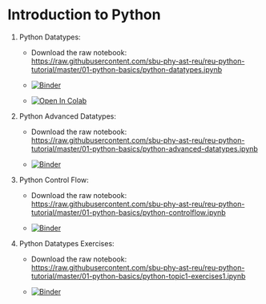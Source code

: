 # Introduction to Python

1. Python Datatypes:

   * Download the raw notebook: https://raw.githubusercontent.com/sbu-phy-ast-reu/reu-python-tutorial/master/01-python-basics/python-datatypes.ipynb

   * [![Binder](https://mybinder.org/badge_logo.svg)](https://mybinder.org/v2/gh/sbu-phy-ast-reu/reu-python-tutorial/master?filepath=01-python-basics%2Fpython-datatypes.ipynb)

   * [![Open In Colab](https://colab.research.google.com/assets/colab-badge.svg)](https://colab.research.google.com/github/sbu-phy-ast-reu/reu-python-tutorial/master/01-python-basics/python-datatypes.ipynb)


2. Python Advanced Datatypes:

   * Download the raw notebook: https://raw.githubusercontent.com/sbu-phy-ast-reu/reu-python-tutorial/master/01-python-basics/python-advanced-datatypes.ipynb

   * [![Binder](https://mybinder.org/badge_logo.svg)](https://mybinder.org/v2/gh/sbu-phy-ast-reu/reu-python-tutorial/master?filepath=01-python-basics%2Fpython-advanced-datatypes.ipynb)

3. Python Control Flow:

   * Download the raw notebook: https://raw.githubusercontent.com/sbu-phy-ast-reu/reu-python-tutorial/master/01-python-basics/python-controlflow.ipynb

   * [![Binder](https://mybinder.org/badge_logo.svg)](https://mybinder.org/v2/gh/sbu-phy-ast-reu/reu-python-tutorial/master?filepath=01-python-basics%2Fpython-controlflow.ipynb)

4. Python Datatypes Exercises:

   * Download the raw notebook: https://raw.githubusercontent.com/sbu-phy-ast-reu/reu-python-tutorial/master/01-python-basics/python-topic1-exercises1.ipynb

   * [![Binder](https://mybinder.org/badge_logo.svg)](https://mybinder.org/v2/gh/sbu-phy-ast-reu/reu-python-tutorial/master?filepath=01-python-basics%2Fpython-topic1-exercises1.ipynb)
